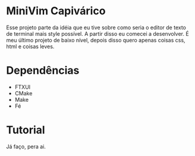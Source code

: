 # MiniVim Capivárico

Esse projeto parte da idéia que eu tive sobre como seria o editor de texto de terminal mais style possível. A partir disso eu comecei a desenvolver. É meu último projeto de baixo nível, depois disso quero apenas coisas css, html e coisas leves.

# Dependências
* FTXUI
* CMake
* Make
* Fé

# Tutorial
Já faço, pera ai.